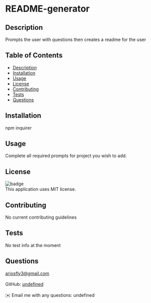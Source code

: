 # README-generator

## Description
Prompts the user with questions then creates a readme for the user 
## Table of Contents
- [Description](#description)
- [Installation](#installation)
- [Usage](#usage)
- [License](#license)
- [Contributing](#contributing)
- [Tests](#tests)
- [Questions](#questions)
## Installation
npm inquirer
## Usage
Complete all required prompts for project you wish to add.
## License
![badge](https://img.shields.io/badge/license-MIT-brightgreen)
<br/>
This application uses MIT license. 
## Contributing
No current contributing guidelines
## Tests
No test info at the moment
## Questions
ariosfly3@gmail.com<br/>
<br/>
GitHub: [undefined](https://github.com/undefined)<br/>
<br/>
✉️ Email me with any questions: undefined<br/>
